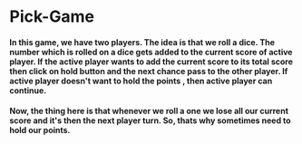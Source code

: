# Pick-Game
#### In this game, we have two players. The idea is that we roll a dice. The number which is rolled on a dice gets added to the current score of active player. If the active player wants to add the current score to its total score then click on hold button and the next chance pass to the other player. If active player doesn't want to hold the points , then active player can continue.
#### Now, the thing here is that whenever we roll a one we lose all our current score and it's then the next player turn. So, thats why sometimes need to hold our points.
